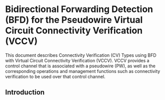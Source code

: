 # Bidirectional Forwarding Detection (BFD) for the Pseudowire Virtual Circuit Connectivity Verification (VCCV)
  This document describes Connectivity Verification (CV) Types using BFD with Virtual Circuit Connectivity Verification (VCCV). VCCV provides a control channel that is associated with a pseudowire (PW), as well as the corresponding operations and management functions such as connectivity verification to be used over that control channel.

## Introduction
